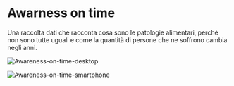 # Awarness on time
Una raccolta dati che racconta cosa sono le patologie alimentari, perchè non sono tutte uguali e come la quantità di persone che ne soffrono cambia negli anni.

![Awareness-on-time-desktop](https://user-images.githubusercontent.com/76476647/123444275-04ca8c00-d5d7-11eb-9517-dbb4e8ada9c5.gif)

![Awareness-on-time-smartphone](https://user-images.githubusercontent.com/76476647/123441588-4f96d480-d5d4-11eb-8466-704478a6bbfa.gif)
